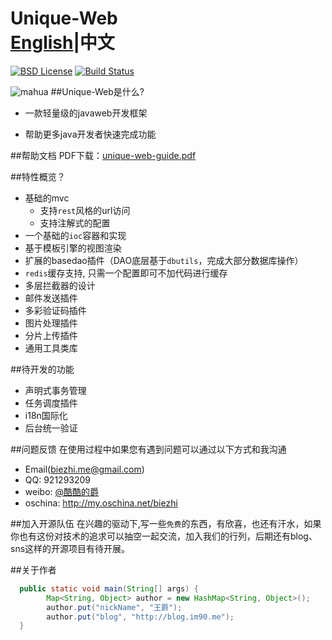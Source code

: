 Unique-Web&emsp;&emsp;&emsp;&emsp;&emsp;&emsp;&emsp;&emsp;[English][1]|中文
====

[![BSD License](http://img.shields.io/hexpm/l/plug.svg)](https://github.com/biezhi/unique-web)
[![Build Status](http://img.shields.io/travis/joyent/node/v0.6.svg)](https://github.com/biezhi/unique-web)

![mahua](http://i2.tietuku.com/630edadd7481f675.png)
##Unique-Web是什么?
 * 一款轻量级的javaweb开发框架

 * 帮助更多java开发者快速完成功能

##帮助文档
PDF下载：[unique-web-guide.pdf](http://imdoc.qiniudn.com/unique-web-guide.pdf)

##特性概览？

+ 基础的mvc
    + 支持`rest`风格的url访问
    + 支持注解式的配置
+ 一个基础的`ioc`容器和实现
+ 基于模板引擎的视图渲染
+ 扩展的basedao插件（DAO底层基于`dbutils`，完成大部分数据库操作）
+ `redis`缓存支持, 只需一个配置即可不加代码进行缓存
+ 多层拦截器的设计
+ 邮件发送插件
+ 多彩验证码插件
+ 图片处理插件
+ 分片上传插件
+ 通用工具类库

##待开发的功能
+ 声明式事务管理
+ 任务调度插件
+ i18n国际化
+ 后台统一验证

##问题反馈
在使用过程中如果您有遇到问题可以通过以下方式和我沟通

+ Email(biezhi.me@gmail.com)
+ QQ: 921293209
+ weibo: [@酷酷的爵](http://weibo.com/u/5238733773)
+ oschina: http://my.oschina.net/biezhi

##加入开源队伍
在兴趣的驱动下,写一些`免费`的东西，有欣喜，也还有汗水，如果你也有这份对技术的追求可以抽空一起交流，加入我们的行列，后期还有blog、sns这样的开源项目有待开展。

##关于作者

```java
  public static void main(String[] args) {
    	Map<String, Object> author = new HashMap<String, Object>();
		author.put("nickName", "王爵");
		author.put("blog", "http://blog.im90.me");
  }
```


  [1]: https://github.com/biezhi/unique-web/blob/master/en.md